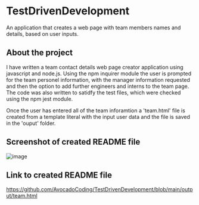 # TestDrivenDevelopment
An application that creates a web page with team members names and details, based on user inputs. 

## About the project
I have written a team contact details web page creator application using javascript and node.js. Using the npm inquirer module the user is prompted for the team personel information, with the manager information requested and then the option to add further engineers and interns to the team page. The code was also written to satidfy the test files, which were checked using the npm jest module.

Once the user has entered all of the team inforamtion a 'team.html' file is created from a template literal with the input user data and the file is saved in the 'ouput' folder.


## Screenshot of created README file
![image](https://user-images.githubusercontent.com/116954089/216851368-7c48bf58-b80e-4cbf-9cf3-9ddd084d30e2.png)

## Link to created README file 
https://github.com/AvocadoCoding/TestDrivenDevelopment/blob/main/output/team.html
